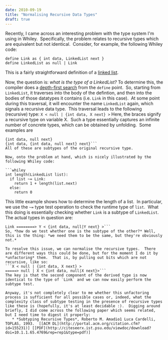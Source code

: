 ```yaml
---
date: 2010-09-19
title: "Normalising Recursive Data Types"
draft: true
---
```


Recently, I came across an interesting problem with the type system I'm using in Whiley.  Specifically, the problem relates to recursive types which are equivalent but not identical.  Consider, for example, the following Whiley code:

```whiley
define Link as { int data, LinkedList next }
define LinkedList as null | Link
```

This is a fairly straightforward definition of a [linked list](http://wikipedia.org/wiki/linked_list).

Now, the question is: *what is the type of a LinkedList?* To determine this, the compiler does a [depth-first search](http://wikipedia.org/wiki/depth-first_search) from the `define` point.  So, starting from  `LinkedList`, it traverses into the body of the defintion, and then into the bodies of those datatypes it contains (i.e. `Link` in this case).  At some point during this traversal, it will encounter the name `LinkedList` again, which signals a recursive data type.  This traversal leads to the following (recursive) type:
```X < null | {int data, X next} >```
Here, the braces signify a recursive type on variable X.  Such a type essentially captures an infinite number of concrete types, which can be obtained by unfolding.  Some examples are
```null
{int data, null next}
{int data, {int data, null next} next}```
All of these are subtypes of the original recursive type.

Now, onto the problem at hand, which is nicely illustrated by the following Whiley code:

```whiley
int length(LinkedList list):
  if list ~= Link:
    return 1 + length(list.next)
  else:
    return 0
```

This little example shows how to determine the length of a list.  In particular, we use the `~=` type test operation to check the runtime type of `list`.  What this doing is essentially checking whether `Link` is a subtype of `LinkedList`.  The actual types in question are:
```LinkedList ==> X < null | {int data, X next} >
Link ========> Y < {int data, null|Y next} >```
So, *how do we test whether one is the subtype of the other?* Well, this is the thing: *we need them to be the same, but they're obviously not.*

To resolve this issue, we can normalise the recursive types.  There are different ways this could be done, but for the moment I do it by *unfactoring* them.  That is, by pulling out bits which are not recursive, like so:
```X < null | {int data, X next} >
=====> null | X < {int data, null|X next}>```
The key is that the second component of the derived type is now identical to the type of `Link` and we can now easily perform the subtype test.

Anyway, it's not completely clear to me whether this unfactoring process is sufficient for all possible cases or, indeed, what the complexity class of subtype testing in the presence of recursive types like these is (hopefully, it's at least decidable :).  Digging around briefly, I did come across the following paper which seems related, but I need time to digest it properly:
   * *Subtyping Recursive Types*, Roberto M. Amadio1 Luca Cardelli, TOPLAS, 1993.  [[ACM DL](http://portal.acm.org/citation.cfm?id=155231)] [[PDF](http://citeseerx.ist.psu.edu/viewdoc/download?doi=10.1.1.65.4769&rep=rep1&type=pdf)]

